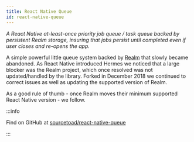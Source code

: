 ```yaml
---
title: React Native Queue
id: react-native-queue
---
```


_A React Native at-least-once priority job queue / task queue backed by persistent Realm storage, insuring that jobs persist until completed even if user closes and re-opens the app._

A simple powerful little queue system backed by [Realm](https://github.com/realm/realm-js) that slowly became abandoned. As React Native introduced Hermes we noticed that a large blocker was the Realm project, which once resolved was not updated/handled by the library. Forked in December 2018 we continued to correct issues as well as updating the supported version of Realm.

As a good rule of thumb - once Realm moves their minimum supported React Native version - we follow.

:::info

Find on GitHub at [sourcetoad/react-native-queue](https://github.com/sourcetoad/react-native-queue)

:::